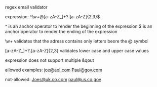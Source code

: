 regex email validator

expression: ^\w+@[a-zA-Z_]+?\.[a-zA-Z]{2,3}$

^ is an anchor operator to render the beginning of the expression
$ is an anchor operator to render the ending of the expression

\w+ validates that the adress contains only letters beore the @ symbol

[a-zA-Z_]+?\.[a-zA-Z]{2,3} validates lower case and upper case values

expression does not support multiple &qout

allowed examples: joe@aol.com Paul@gov.com

not-allowed: Joes@uk.co.com paul@us.co.gov